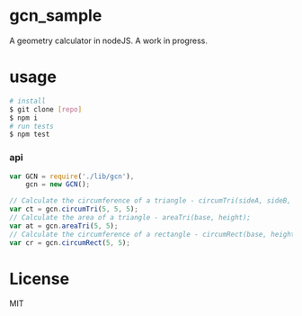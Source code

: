 # gcn_sample
A geometry calculator in nodeJS. A work in progress.

# usage
```bash
# install
$ git clone [repo]
$ npm i
# run tests
$ npm test
```

### api
```javascript
var GCN = require('./lib/gcn'),
    gcn = new GCN();

// Calculate the circumference of a triangle - circumTri(sideA, sideB, sideC)
var ct = gcn.circumTri(5, 5, 5);
// Calculate the area of a triangle - areaTri(base, height);
var at = gcn.areaTri(5, 5);
// Calculate the circumference of a rectangle - circumRect(base, height);
var cr = gcn.circumRect(5, 5);
```

# License
MIT
